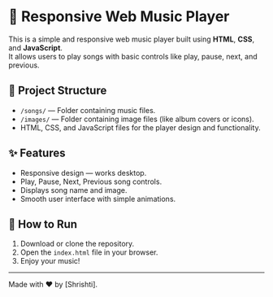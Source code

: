# 🎵 Responsive Web Music Player

This is a simple and responsive web music player built using **HTML**, **CSS**, and **JavaScript**.  
It allows users to play songs with basic controls like play, pause, next, and previous.

## 📁 Project Structure

- `/songs/` — Folder containing music files.
- `/images/` — Folder containing image files (like album covers or icons).
- HTML, CSS, and JavaScript files for the player design and functionality.

## ✨ Features

- Responsive design — works desktop.
- Play, Pause, Next, Previous song controls.
- Displays song name and image.
- Smooth user interface with simple animations.

## 🚀 How to Run

1. Download or clone the repository.
2. Open the `index.html` file in your browser.
3. Enjoy your music!

---

Made with ❤️ by [Shrishti].
